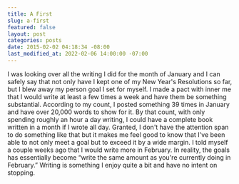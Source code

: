```yaml
---
title: A First
slug: a-first
featured: false
layout: post
categories: posts
date: 2015-02-02 04:18:34 -08:00
last_modified_at: 2022-02-06 14:00:00 -07:00
---
```


I was looking over all the writing I did for the month of January and I can safely say that not only have I kept one of my New Year's Resolutions so far, but I blew away my person goal I set for myself. I made a pact with inner me that I would write at least a few times a week and have them be something substantial. According to my count, I posted something 39 times in January and have over 20,000 words to show for it. By that count, with only spending roughly an hour a day writing, I could have a complete book written in a month if I wrote all day. Granted, I don't have the attention span to do something like that but it makes me feel good to know that I've been able to not only meet a goal but to exceed it by a wide margin. I told myself a couple weeks ago that I would write more in February. In reality, the goals has essentially become “write the same amount as you're currently doing in February.” Writing is something I enjoy quite a bit and have no intent on stopping.

